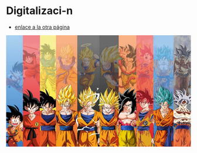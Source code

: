 # Digitalizaci-n

* [enlace a la otra página](archivo.md)

![descripción de la imagen](Assets/Tranformaciones-son-goku-dragon-ball-980x592.jpg)
